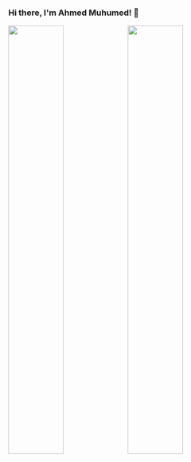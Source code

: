 ### Hi there, I'm Ahmed Muhumed! 👋

<img align="left" width="47%" src="https://github-readme-stats.vercel.app/api?username=Ahmedshukr&show_icons=true&theme=radical">
<img align="left" width="47%" src="https://github-readme-stats.vercel.app/api/top-langs/?username=Ahmedshukr&layout=compact)](https://github.com/anuraghazra/github-readme-stats">
